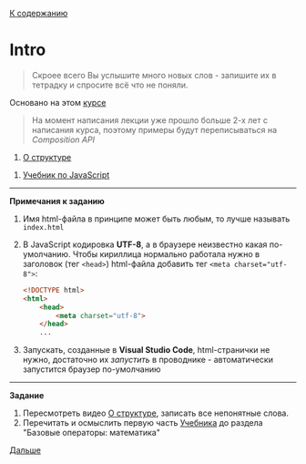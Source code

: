[К содержанию](../readme.md#введение-в-web-разработку)

# Intro

>Скроее всего Вы услышите много новых слов - запишите их в тетрадку и спросите всё что не поняли.

Основано на этом [курсе](https://www.youtube.com/playlist?list=PLvTBThJr861yMBhpKafII3HZLAYujuNWw)

>На момент написания лекции уже прошло больше 2-х лет с написания курса, поэтому примеры будут переписываться на *Composition API*

1. [О структуре](https://www.youtube.com/watch?v=4XTy6ucbLNg&list=PLvTBThJr861yMBhpKafII3HZLAYujuNWw&index=1)

<!-- Тут рассказать о вебе -->

1. [Учебник по JavaScript](https://learn.javascript.ru/)

<!-- На лекции успели рассмотреть с начала до раздела "Базовые операторы: математика" -->

---

**Примечания к заданию**

1. Имя html-файла в принципе может быть любым, то лучше называть `index.html`

1. В JavaScript кодировка **UTF-8**, а в браузере неизвестно какая по-умолчанию. Чтобы кириллица нормально работала нужно в заголовок (тег `<head>`) html-файла добавить тег `<meta charset="utf-8">`:

    ```html
    <!DOCTYPE html>
    <html>
        <head>
            <meta charset="utf-8">
        </head>
        ...
    ```

1. Запускать, созданные в **Visual Studio Code**, html-странички не нужно, достаточно их *запустить* в проводнике - автоматически запустится браузер по-умолчанию

---

**Задание**

1. Пересмотреть видео [О структуре](https://www.youtube.com/watch?v=4XTy6ucbLNg&list=PLvTBThJr861yMBhpKafII3HZLAYujuNWw&index=1), записать все непонятные слова.
2. Перечитать и осмыслить первую часть [Учебника](https://learn.javascript.ru/) до раздела "Базовые операторы: математика"

[Дальше](./web_02.md)